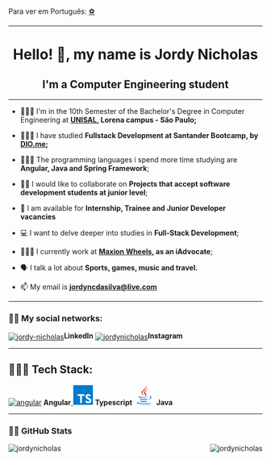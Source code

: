 Para ver em Português: [⚽​](https://github.com/JordyNicholas/jordynicholas/blob/main/README.md)
___

<h1 align="center">Hello! 👋, my name is Jordy Nicholas</h1>
<h2 align="center">I'm a Computer Engineering student</h2>

___

- 🧑🏾‍🎓​ I'm in the 10th Semester of the Bachelor's Degree in Computer Engineering at **[UNISAL](https://unisal.br), Lorena campus - São Paulo;**

- 👨🏽‍🎓​ I have studied **Fullstack Development at Santander Bootcamp, by [DIO.me](https://web.dio.me/track/bf7abb82-1324-4074-9949-f474a1a911fe);**

- ​👨🏽‍💻​​ The programming languages i spend more time studying are **Angular, Java and Spring Framework**;

- 🤝🏼​ I would like to collaborate on **Projects that accept software development students at junior level**;

- 💬 I am available for **Internship, Trainee and Junior Developer vacancies**

- 💻​ I want to delve deeper into studies in **Full-Stack Development**;

- 🧑🏽‍🏭​ I currently work at **[Maxion Wheels](https://www.maxionwheels.com), as an iAdvocate**;

- 🗣️​ I talk a lot about **Sports, games, music and travel.**

- 📫 My email is **jordyncdasilva@live.com**

___

<h3  align="left"> 🕵🏽​ My social networks: </h3>

<p  align="left">

<a  href="https://linkedin.com/in/jordy-nicholas"  target="blank"><img  align="center"  src="https://raw.githubusercontent.com/rahuldkjain/github-profile-readme-generator/master/src/images/icons/Social/linked-in-alt.svg"  alt="jordy-nicholas"  height="30"  width="40"  /></a>**LinkedIn** <a  href="https://instagram.com/jordynicholas"  target="blank"><img  align="center"  src="https://raw.githubusercontent.com/rahuldkjain/github-profile-readme-generator/master/src/images/icons/Social/instagram.svg"  alt="jordynicholas"  height="30"  width="40"  /></a>**Instagram**

</p>

___

<h2  align="left"> 👨🏾‍💻​ Tech Stack:</h1>

<a  href="https://angular.io"  target="_blank"  rel="noreferrer"><img  src="https://angular.io/assets/images/logos/angular/angular.svg"  alt="angular"  width="40"  height="40"/></a>		**Angular**<a  href="https://www.typescriptlang.org/"  target="_blank"  rel="noreferrer">  <img  src="https://raw.githubusercontent.com/devicons/devicon/master/icons/typescript/typescript-original.svg"  alt="typescript"  width="40"  height="40"/></a>	**Typescript**	<a  href="https://www.java.com"  target="_blank"  rel="noreferrer">  <img src="https://raw.githubusercontent.com/devicons/devicon/master/icons/java/java-original.svg"  alt="java"  width="40"  height="40"/></a>  **Java**

___  

<h3  align="left"> ✍🏽​ GitHub Stats</h3>

<p><img  align="left"  src="https://github-readme-stats.vercel.app/api/top-langs?username=jordynicholas&show_icons=true&locale=en&layout=compact"  alt="jordynicholas"  /></p>

<p>&nbsp;<img  align="right"  src="https://github-readme-stats.vercel.app/api?username=jordynicholas&show_icons=true&locale=en"  alt="jordynicholas"  /></p>
